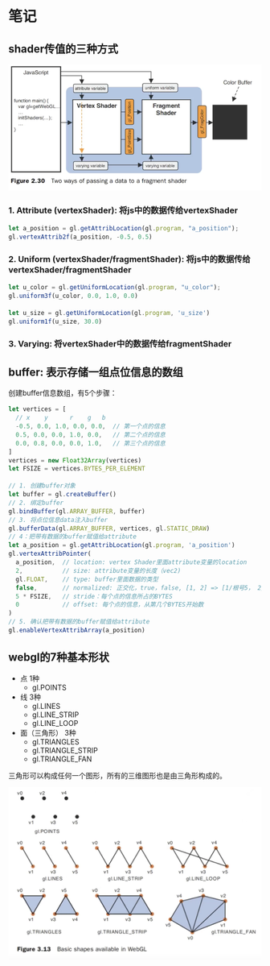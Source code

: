 # 笔记

## shader传值的三种方式

![](./imgs/shader传值方式.png)

### 1. Attribute (vertexShader): 将js中的数据传给vertexShader
```js
let a_position = gl.getAttribLocation(gl.program, "a_position");
gl.vertexAttrib2f(a_position, -0.5, 0.5)
```

### 2. Uniform (vertexShader/fragmentShader): 将js中的数据传给vertexShader/fragmentShader
```js
let u_color = gl.getUniformLocation(gl.program, "u_color");
gl.uniform3f(u_color, 0.0, 1.0, 0.0)

let u_size = gl.getUniformLocation(gl.program, 'u_size')
gl.uniform1f(u_size, 30.0)
```  

### 3. Varying: 将vertexShader中的数据传给fragmentShader

## buffer: 表示存储一组点位信息的数组


创建buffer信息数组，有5个步骤：
```js
let vertices = [
  // x    y      r    g   b
  -0.5, 0.0, 1.0, 0.0, 0.0,  // 第一个点的信息
  0.5, 0.0, 0.0, 1.0, 0.0,   // 第二个点的信息
  0.0, 0.8, 0.0, 0.0, 1.0,   // 第三个点的信息
]
vertices = new Float32Array(vertices)
let FSIZE = vertices.BYTES_PER_ELEMENT

// 1. 创建buffer对象
let buffer = gl.createBuffer()
// 2. 绑定buffer
gl.bindBuffer(gl.ARRAY_BUFFER, buffer)
// 3. 将点位信息data注入buffer
gl.bufferData(gl.ARRAY_BUFFER, vertices, gl.STATIC_DRAW)
// 4：把带有数据的buffer赋值给attribute
let a_position = gl.getAttribLocation(gl.program, 'a_position')
gl.vertexAttribPointer(
  a_position,  // location: vertex Shader里面attribute变量的location
  2,           // size: attribute变量的长度（vec2)
  gl.FLOAT,    // type: buffer里面数据的类型
  false,       // normalized: 正交化，true，false, [1, 2] => [1/根号5， 2/根号5]
  5 * FSIZE,   // stride：每个点的信息所占的BYTES
  0            // offset: 每个点的信息，从第几个BYTES开始数
)
// 5. 确认把带有数据的buffer赋值给attribute
gl.enableVertexAttribArray(a_position)
```

## webgl的7种基本形状
- 点 1种  
  - gl.POINTS
- 线 3种
  - gl.LINES
  - gl.LINE_STRIP
  - gl.LINE_LOOP
- 面（三角形） 3种
  - gl.TRIANGLES
  - gl.TRIANGLE_STRIP
  - gl.TRIANGLE_FAN

三角形可以构成任何一个图形，所有的三维图形也是由三角形构成的。

![](./imgs/webgl的7种基本形状.png)




